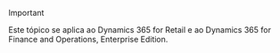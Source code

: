 > [!IMPORTANT]
> Este tópico se aplica ao Dynamics 365 for Retail e ao Dynamics 365 for Finance and Operations, Enterprise Edition.
